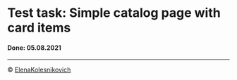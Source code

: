 # Test task: Simple catalog page with card items
#### Done: 05.08.2021


---

© [ElenaKolesnikovich](https://github.com/HelenKolesnikovich)
